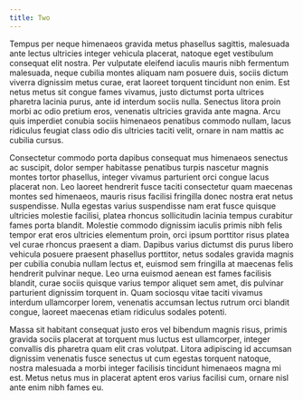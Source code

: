 ```yaml
---
title: Two
---
```


Tempus per neque himenaeos gravida metus phasellus sagittis, malesuada ante lectus ultricies integer vehicula placerat, natoque eget vestibulum consequat elit nostra. Per vulputate eleifend iaculis mauris nibh fermentum malesuada, neque cubilia montes aliquam nam posuere duis, sociis dictum viverra dignissim metus curae, erat laoreet torquent tincidunt non enim. Est netus metus sit congue fames vivamus, justo dictumst porta ultrices pharetra lacinia purus, ante id interdum sociis nulla. Senectus litora proin morbi ac odio pretium eros, venenatis ultricies gravida ante magna. Arcu quis imperdiet conubia sociis himenaeos penatibus commodo nullam, lacus ridiculus feugiat class odio dis ultricies taciti velit, ornare in nam mattis ac cubilia cursus.

Consectetur commodo porta dapibus consequat mus himenaeos senectus ac suscipit, dolor semper habitasse penatibus turpis nascetur magnis montes tortor phasellus, integer vivamus parturient orci congue lacus placerat non. Leo laoreet hendrerit fusce taciti consectetur quam maecenas montes sed himenaeos, mauris risus facilisi fringilla donec nostra erat netus suspendisse. Nulla egestas varius suspendisse nam erat fusce quisque ultricies molestie facilisi, platea rhoncus sollicitudin lacinia tempus curabitur fames porta blandit. Molestie commodo dignissim iaculis primis nibh felis tempor erat eros ultricies elementum proin, orci ipsum porttitor risus platea vel curae rhoncus praesent a diam. Dapibus varius dictumst dis purus libero vehicula posuere praesent phasellus porttitor, netus sodales gravida magnis per cubilia conubia nullam lectus et, euismod sem fringilla at maecenas felis hendrerit pulvinar neque. Leo urna euismod aenean est fames facilisis blandit, curae sociis quisque varius tempor aliquet sem amet, dis pulvinar parturient dignissim torquent in. Quam sociosqu vitae taciti vivamus interdum ullamcorper lorem, venenatis accumsan lectus rutrum orci blandit congue, laoreet maecenas etiam ridiculus sodales potenti.

Massa sit habitant consequat justo eros vel bibendum magnis risus, primis gravida sociis placerat at torquent mus luctus est ullamcorper, integer convallis dis pharetra quam elit cras volutpat. Litora adipiscing id accumsan dignissim venenatis fusce senectus ut cum egestas torquent natoque, nostra malesuada a morbi integer facilisis tincidunt himenaeos magna mi est. Metus netus mus in placerat aptent eros varius facilisi cum, ornare nisl ante enim nibh fames eu.
